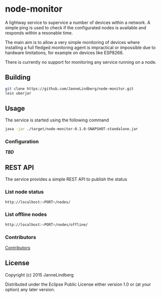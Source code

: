 # node-monitor

A lightway service to supervice a number of devices within a network. A simple ping is used to check if the
configurated nodes is available and responds within a resonable time.

The main aim is to allow a very simple monitoring of devices where installing a full fledged monitoring
agent is impractical or impossible due to hardware limitations, for example on devices like ESP8266.

There is currently no support for monitoring any service running on a node.

## Building

```sh
git clone https://github.com/JanneLindberg/node-monitor.git
lein uberjar
```

## Usage
The service is started using the following command

```sh
java -jar ./target/node-monitor-0.1.0-SNAPSHOT-standalone.jar
```

### Configuration
***TBD***

## REST API
The service provides a simple REST API to publish the status

### List node status
```sh
http://localhost:<PORT>/nodes/
```

### List offline nodes
```sh
http://localhost:<PORT>/nodes/offline/
```

### Contributors

[Contributors](https://github.com/JanneLindberg/node-monitor/graphs/contributors)

## License

Copyright (c) 2015 JanneLindberg

Distributed under the Eclipse Public License either version 1.0 or (at your option) any later version.
